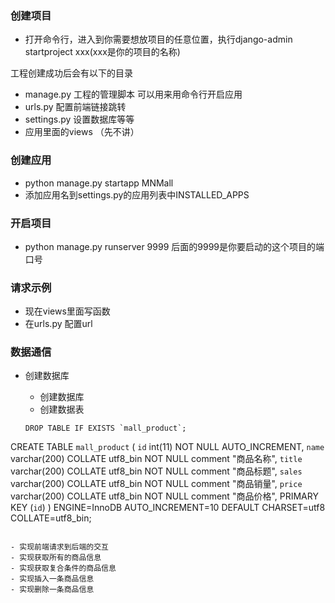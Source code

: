 ### 创建项目
 - 打开命令行，进入到你需要想放项目的任意位置，执行django-admin startproject xxx(xxx是你的项目的名称)
  
  工程创建成功后会有以下的目录
  
  - manage.py 工程的管理脚本 可以用来用命令行开启应用  
  - urls.py 配置前端链接跳转
  - settings.py 设置数据库等等
  - 应用里面的views （先不讲）

### 创建应用

- python manage.py startapp MNMall 
- 添加应用名到settings.py的应用列表中INSTALLED_APPS


### 开启项目

- python manage.py runserver 9999 后面的9999是你要启动的这个项目的端口号 


### 请求示例

- 现在views里面写函数
- 在urls.py 配置url


### 数据通信
- 创建数据库
  - 创建数据库
  - 创建数据表
  
  ```
  DROP TABLE IF EXISTS `mall_product`;
CREATE TABLE `mall_product` (
  `id` int(11) NOT NULL AUTO_INCREMENT,
  `name` varchar(200) COLLATE utf8_bin NOT NULL comment "商品名称",
  `title` varchar(200) COLLATE utf8_bin NOT NULL comment "商品标题",
  `sales` varchar(200) COLLATE utf8_bin NOT NULL comment "商品销量",
  `price` varchar(200) COLLATE utf8_bin NOT NULL comment "商品价格",
  PRIMARY KEY (`id`)
) ENGINE=InnoDB AUTO_INCREMENT=10 DEFAULT CHARSET=utf8 COLLATE=utf8_bin;
  ```
  
- 实现前端请求到后端的交互
 - 实现获取所有的商品信息
 - 实现获取复合条件的商品信息
 - 实现插入一条商品信息
 - 实现删除一条商品信息
